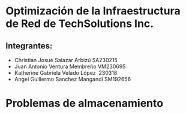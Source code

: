 # Optimización de la Infraestructura de Red de TechSolutions Inc.
## Integrantes:
- Christian Josué Salazar Arbizú SA230215
- Juan Antonio Ventura Membreño VM230695
- Katherine Gabriela Velado López  230318
- Angel Guillermo Sanchez Mangandi SM192656

# Problemas de almacenamiento


